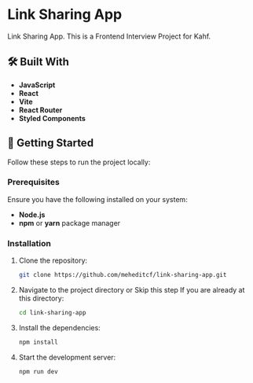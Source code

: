 # Link Sharing App

Link Sharing App. This is a Frontend Interview Project for Kahf.

## 🛠️ Built With

- **JavaScript**
- **React**
- **Vite**
- **React Router**
- **Styled Components**

## 🚀 Getting Started

Follow these steps to run the project locally:

### Prerequisites

Ensure you have the following installed on your system:

- **Node.js**
- **npm** or **yarn** package manager

### Installation

1. Clone the repository:
    ```bash
    git clone https://github.com/meheditcf/link-sharing-app.git
    ```

2. Navigate to the project directory or Skip this step If you are already at this directory:
    ```bash
    cd link-sharing-app
    ```

3. Install the dependencies:
    ```bash
    npm install
    ```

4. Start the development server:
    ```bash
    npm run dev
    ```
